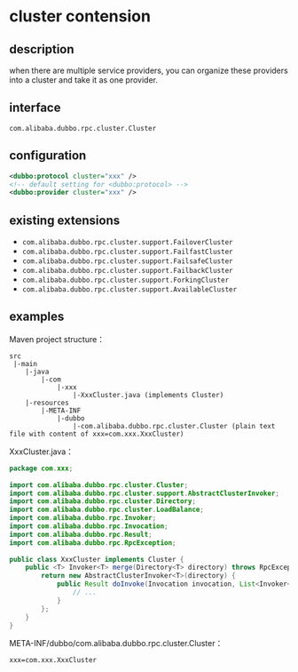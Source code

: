 # cluster contension

## description

when there are multiple service providers, you can organize these providers into a cluster and take it as one provider.

## interface

`com.alibaba.dubbo.rpc.cluster.Cluster`

## configuration

```xml
<dubbo:protocol cluster="xxx" />
<!-- default setting for <dubbo:protocol> -->
<dubbo:provider cluster="xxx" />
```

## existing extensions

* `com.alibaba.dubbo.rpc.cluster.support.FailoverCluster`
* `com.alibaba.dubbo.rpc.cluster.support.FailfastCluster`
* `com.alibaba.dubbo.rpc.cluster.support.FailsafeCluster`
* `com.alibaba.dubbo.rpc.cluster.support.FailbackCluster`
* `com.alibaba.dubbo.rpc.cluster.support.ForkingCluster`
* `com.alibaba.dubbo.rpc.cluster.support.AvailableCluster`

## examples

Maven project structure：

```
src
 |-main
    |-java
        |-com
            |-xxx
                |-XxxCluster.java (implements Cluster)
    |-resources
        |-META-INF
            |-dubbo
                |-com.alibaba.dubbo.rpc.cluster.Cluster (plain text file with content of xxx=com.xxx.XxxCluster)
```

XxxCluster.java：

```java
package com.xxx;
 
import com.alibaba.dubbo.rpc.cluster.Cluster;
import com.alibaba.dubbo.rpc.cluster.support.AbstractClusterInvoker;
import com.alibaba.dubbo.rpc.cluster.Directory;
import com.alibaba.dubbo.rpc.cluster.LoadBalance;
import com.alibaba.dubbo.rpc.Invoker;
import com.alibaba.dubbo.rpc.Invocation;
import com.alibaba.dubbo.rpc.Result;
import com.alibaba.dubbo.rpc.RpcException;
 
public class XxxCluster implements Cluster {
    public <T> Invoker<T> merge(Directory<T> directory) throws RpcException {
        return new AbstractClusterInvoker<T>(directory) {
            public Result doInvoke(Invocation invocation, List<Invoker<T>> invokers, LoadBalance loadbalance) throws RpcException {
                // ...
            }
        };
    }
}
```

META-INF/dubbo/com.alibaba.dubbo.rpc.cluster.Cluster：

```properties
xxx=com.xxx.XxxCluster
```
